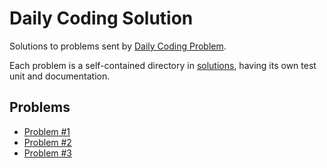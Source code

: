 # Daily Coding Solution

Solutions to problems sent by [Daily Coding Problem](https://dailycodingproblem.com).

Each problem is a self-contained directory in [solutions](/solutions), having its own test unit and documentation.

## Problems

* [Problem #1](/solutions/0001/README.md)
* [Problem #2](/solutions/0002/README.md)
* [Problem #3](/solutions/0003/README.md)
